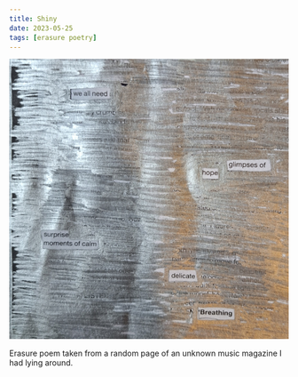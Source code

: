 ```yaml
---
title: Shiny
date: 2023-05-25
tags: [erasure poetry]
---
```


<img src="/assets/images/articles/2023/shiny.jpeg" alt="erasure poem: We all need glimpses of hope/ surprise moments of calm/ delicate breathing" title="Enjoyed destroying a silver marker for this one" class="responsive"><br>

Erasure poem taken from a random page of an unknown music magazine I had lying around. 
